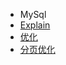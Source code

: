  - MySql
  - <a href="https://mp.weixin.qq.com/s?__biz=MzAxODcyNjEzNQ==&mid=2247487641&idx=1&sn=3551d8f82bf8b503041e079b6ce704ce&chksm=9bd0bd01aca734172fff2cda5c4a46bce8f1dabc1b0d44334794510b34b665e3cf8b1f1abced&scene=21#wechat_redirect">Explain</a>
  - <a href="https://mp.weixin.qq.com/s?__biz=MzAxODcyNjEzNQ==&mid=2247487681&idx=1&sn=22e27021193606d82efe5a7137f3426d&chksm=9bd0bd59aca7344fe598f539448057bc67e9e8cc39030f046b2ee91d91911c9bbc4284c089aa&scene=21#wechat_redirect">优化</a>
  - <a href="https://mp.weixin.qq.com/s?__biz=MzAxODcyNjEzNQ==&mid=2247487717&idx=1&sn=5722f426678d9eea107f600abb1966a1&chksm=9bd0bd7daca7346ba23d33a52a5f712c7c39843791b4df7f6d7e0e8b35aed0666d74b364729e&mpshare=1&scene=1&srcid=&key=21f14813742a42c9ad215a5083b1ab5e30a00bb5bb969e682b537c48d5a080774cc4dff9e662cf14979a675642d5a2bb3095b498ca98b8d194a8798af4e481333f3695f55c62ef4b72dcc616fa4e91a0&ascene=1&uin=MTM4NTE4NDY0MA%3D%3D&devicetype=Windows+10&version=62060833&lang=zh_CN&pass_ticket=O5%2FeIbm2OSpZsxDPsAToFNNvwPjvdaX4pigkBSrt8bapOJ1dDLFyz3xJrw2rlYR7">分页优化</a>
